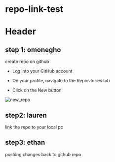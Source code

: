 # repo-link-test

# Header
## step 1: omonegho 
  create repo on github
  - Log into your GitHub account
  * On your profile, navigate to the Repositories tab
  + Click on the New button
  
  ![new_repo](https://user-images.githubusercontent.com/111533969/217383587-1f24cf7f-08b2-4210-ae81-874415d31461.png)

  
 ## step2: lauren 
 link the repo to your local pc
 
 ## step3: ethan 
 pushing changes back to github repo
